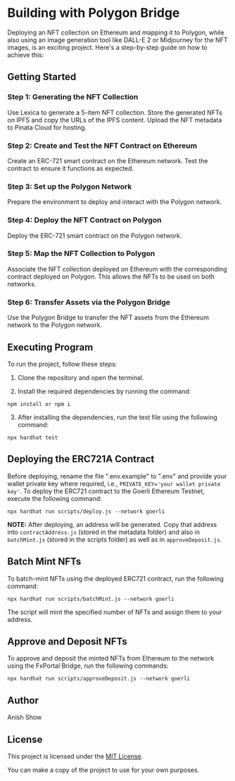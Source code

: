 # Building with Polygon Bridge

Deploying an NFT collection on Ethereum and mapping it to Polygon, while also using an image generation tool like DALL-E 2 or Midjourney for the NFT images, is an exciting project. Here's a step-by-step guide on how to achieve this:

## Getting Started

### Step 1: Generating the NFT Collection

Use Lexica to generate a 5-item NFT collection. Store the generated NFTs on IPFS and copy the URLs of the IPFS content. Upload the NFT metadata to Pinata Cloud for hosting.

### Step 2: Create and Test the NFT Contract on Ethereum

Create an ERC-721 smart contract on the Ethereum network. Test the contract to ensure it functions as expected.

### Step 3: Set up the Polygon Network

Prepare the environment to deploy and interact with the Polygon network.

### Step 4: Deploy the NFT Contract on Polygon

Deploy the ERC-721 smart contract on the Polygon network.

### Step 5: Map the NFT Collection to Polygon

Associate the NFT collection deployed on Ethereum with the corresponding contract deployed on Polygon. This allows the NFTs to be used on both networks.

### Step 6: Transfer Assets via the Polygon Bridge

Use the Polygon Bridge to transfer the NFT assets from the Ethereum network to the Polygon network.

## Executing Program

To run the project, follow these steps:

1. Clone the repository and open the terminal.

2. Install the required dependencies by running the command:

```shell
npm install or npm i
```

3. After installing the dependencies, run the test file using the following command:

```shell
npx hardhat test
```

## Deploying the ERC721A Contract

Before deploying, rename the file ".env.example" to ".env" and provide your wallet private key where required, i.e., `PRIVATE_KEY='your wallet private key'`. To deploy the ERC721 contract to the Goerli Ethereum Testnet, execute the following command:

```shell
npx hardhat run scripts/deploy.js --network goerli
```

**NOTE:** After deploying, an address will be generated. Copy that address into `contractAddress.js` (stored in the metadata folder) and also in `batchMint.js` (stored in the scripts folder) as well as in `approveDeposit.js`.

## Batch Mint NFTs

To batch-mint NFTs using the deployed ERC721 contract, run the following command:

```shell
npx hardhat run scripts/batchMint.js --network goerli
```

The script will mint the specified number of NFTs and assign them to your address.

## Approve and Deposit NFTs

To approve and deposit the minted NFTs from Ethereum to the  network using the FxPortal Bridge, run the following commands:

```shell
npx hardhat run scripts/approveDeposit.js --network goerli
```

## Author
Anish Show

## License

This project is licensed under the [MIT License](LICENSE).

You can make a copy of the project to use for your own purposes.
